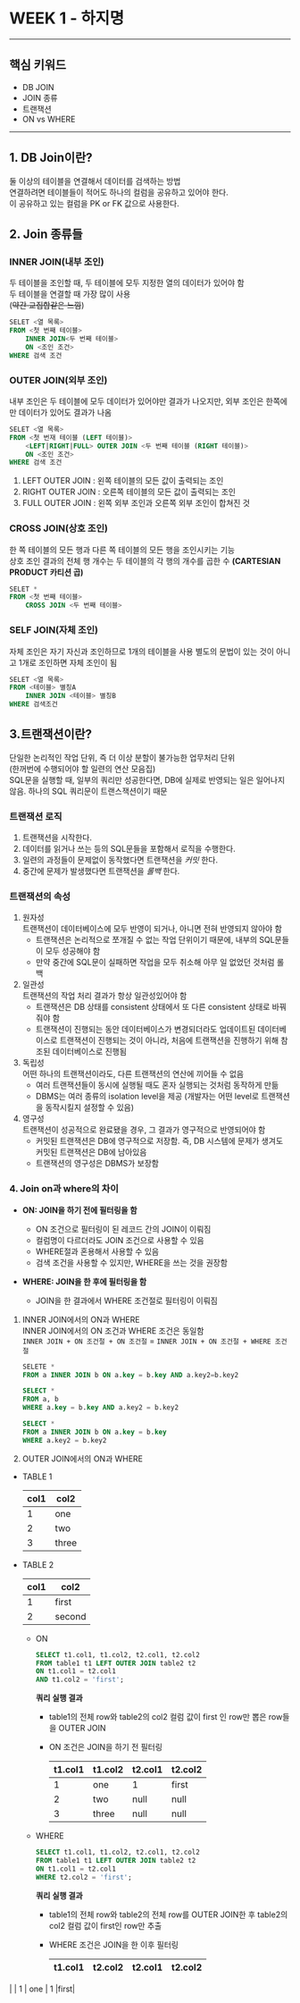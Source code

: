 # WEEK 1 - 하지명

---
## 핵심 키워드
- DB JOIN
- JOIN 종류
- 트랜잭션
- ON vs WHERE

---

## 1. DB Join이란?

둘 이상의 테이블을 연결해서 데이터를 검색하는 방법  
연결하려면 테이블들이 적어도 하나의 컬럼을 공유하고 있어야 한다.  
이 공유하고 있는 컬럼을 PK or FK 값으로 사용한다.

## 2. Join 종류들
### INNER JOIN(내부 조인)  
두 테이블을 조인할 때, 두 테이블에 모두 지정한 열의 데이터가 있어야 함  
두 테이블을 연결할 때 가장 많이 사용  
(~~약간 교집합같은 느낌~~)

```sql
SELET <열 목록>
FROM <첫 번째 테이블>
    INNER JOIN<두 번째 테이블>
    ON <조인 조건>
WHERE 검색 조건
```
    
### OUTER JOIN(외부 조인)   
내부 조인은 두 테이블에 모두 데이터가 있어야만 결과가 나오지만,
외부 조인은 한쪽에만 데이터가 있어도 결과가 나옴
    
```sql
SELET <열 목록>
FROM <첫 번재 테이블 (LEFT 테이블)>
    <LEFT|RIGHT|FULL> OUTER JOIN <두 번째 테이블 (RIGHT 테이블)>
    ON <조인 조건>
WHERE 검색 조건
```
   1. LEFT OUTER JOIN  : 왼쪽 테이블의 모든 값이 출력되는 조인
   2. RIGHT OUTER JOIN : 오른쪽 테이블의 모든 값이 출력되는 조인
   3. FULL OUTER JOIN : 왼쪽 외부 조인과 오른쪽 외부 조인이 합쳐진 것  
 
### CROSS JOIN(상호 조인)  
한 쪽 테이블의 모든 행과 다른 쪽 테이블의 모든 행을 조인시키는 기능  
상호 조인 결과의 전체 행 개수는 두 테이블의 각 행의 개수를 곱한 수 **(CARTESIAN PRODUCT 카티션 곱)**  
```sql
SELET *
FROM <첫 번째 테이블>
    CROSS JOIN <두 번째 테이블>
```

### SELF JOIN(자체 조인)  
자체 조인은 자기 자신과 조인하므로 1개의 테이블을 사용
별도의 문법이 있는 것이 아니고 1개로 조인하면 자체 조인이 됨  
```sql
SELET <열 목록>
FROM <테이블> 별칭A
    INNER JOIN <테이블> 별칭B
WHERE 검색조건
```



##  3.트랜잭션이란?
단일한 논리적인 작업 단위, 즉 더 이상 분할이 불가능한 업무처리 단위  
(한꺼번에 수행되어야 할 일련의 연산 모음집)  
SQL문을 실행할 때, 일부의 쿼리만 성공한다면, DB에 실제로 반영되는 일은 일어나지 않음.
하나의 SQL 쿼리문이 트랜스잭션이기 때문  

### 트랜잭션 로직
1. 트랜잭션을 시작한다.
2. 데이터를 읽거나 쓰는 등의 SQL문들을 포함해서 로직을 수행한다.
3. 일련의 과정들이 문제없이 동작했다면 트랜잭션을 _커밋_ 한다.
4. 중간에 문제가 발생했다면 트랜잭션을 _롤백_ 한다.

### 트랜잭션의 속성
1. 원자성  
트랜잭션이 데이터베이스에 모두 반영이 되거나, 아니면 전혀 반영되지 않아야 함  
    * 트랜잭션은 논리적으로 쪼개질 수 없는 작업 단위이기 때문에, 내부의 SQL문들이 모두 성공해야 함
    * 만약 중간에 SQL문이 실패하면 작업을 모두 취소해 아무 일 없었던 것처럼 롤백
2. 일관성  
트랜잭션의 작업 처리 결과가 항상 일관성있어야 함  
    * 트랜잭션은 DB 상태를 consistent 상태에서 또 다른 consistent 상태로 바꿔줘야 함
    * 트랜잭션이 진행되는 동안 데이터베이스가 변경되더라도 업데이트된 데이터베이스로 트랜잭션이 진행되는 것이 아니라,
   처음에 트랜잭션을 진행하기 위해 참조된 데이터베이스로 진행됨
3. 독립성  
어떤 하나의 트랜잭션이라도, 다른 트랜잭션의 연산에 끼어들 수 없음  
    * 여러 트랜잭션들이 동시에 실행될 때도 혼자 실행되는 것처럼 동작하게 만듦
    * DBMS는 여러 종류의 isolation level을 제공 (개발자는 어떤 level로 트랜잭션을 동작시킬지 설정할 수 있음)
4. 영구성  
트랜잭션이 성공적으로 완료됐을 경우, 그 결과가 영구적으로 반영되어야 함  
    * 커밋된 트랜잭션은 DB에 영구적으로 저장함. 즉, DB 시스템에 문제가 생겨도 커밋된 트랜잭션은 DB에 남아있음
    * 트랜잭션의 영구성은 DBMS가 보장함


### 4. Join on과 where의 차이
- **ON: JOIN을 하기 전에 필터링을 함**
  - ON 조건으로 필터링이 된 레코드 간의 JOIN이 이뤄짐
  - 컬럼명이 다르더라도 JOIN 조건으로 사용할 수 있음
  - WHERE절과 혼용해서 사용할 수 있음
  - 검색 조건을 사용할 수 있지만, WHERE을 쓰는 것을 권장함

- **WHERE: JOIN을 한 후에 필터링을 함**
    - JOIN을 한 결과에서 WHERE 조건절로 필터링이 이뤄짐

1. INNER JOIN에서의 ON과 WHERE  
INNER JOIN에서의 ON 조건과 WHERE 조건은 동일함  
`INNER JOIN + ON 조건절 + ON 조건절` = `INNER JOIN + ON 조건절 + WHERE 조건절`  
    ```sql
    SELETE * 
    FROM a INNER JOIN b ON a.key = b.key AND a.key2=b.key2
   
    SELECT *
    FROM a, b
    WHERE a.key = b.key AND a.key2 = b.key2

   SELECT *
    FROM a INNER JOIN b ON a.key = b.key
    WHERE a.key2 = b.key2
    ```
   
2. OUTER JOIN에서의 ON과 WHERE  
- TABLE 1  

    | col1 | col2  |
   |-----|-------|
   | 1   | one   |
   | 2   | two   |
    | 3   | three |

- TABLE 2
    
    |col1| col2  |
    |-----|-------|
    | 1|first|
    |2|second|

  - ON  
      ```sql
    SELECT t1.col1, t1.col2, t2.col1, t2.col2
      FROM table1 t1 LEFT OUTER JOIN table2 t2
      ON t1.col1 = t2.col1
      AND t1.col2 = 'first';
    ```
      **쿼리 실행 결과**
    - table1의 전체 row와 table2의 col2 컬럼 값이 first 인 row만 뽑은 row들을 OUTER JOIN
    - ON 조건은 JOIN을 하기 전 필터링

        | t1.col1 | t1.col2 | t2.col1 | t2.col2 |
        |---------|---------|---------|---------|
        | 1       | one     | 1       | first   |
        | 2       | two     | null    | null    |
        | 3       | three   | null    | null    |

  - WHERE
      ```sql
    SELECT t1.col1, t1.col2, t2.col1, t2.col2
      FROM table1 t1 LEFT OUTER JOIN table2 t2
      ON t1.col1 = t2.col1
      WHERE t2.col2 = 'first';
    ```
      **쿼리 실행 결과**  
      - table1의 전체 row와 table2의 전체 row를 OUTER JOIN한 후 table2의 col2 컬럼 값이 first인 row만 추출
      - WHERE 조건은 JOIN을 한 이후 필터링

        | t1.col1 | t2.col2 | t2.col1 | t2.col2 |
        |---------|---------|--------|---------|
|         | 1       | one     | 1      |first|